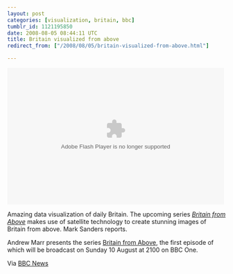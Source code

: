 ```yaml
---
layout: post
categories: [visualization, britain, bbc]
tumblr_id: 1121195850  
date: 2008-08-05 08:44:11 UTC
title: Britain visualized from above
redirect_from: ["/2008/08/05/britain-visualized-from-above.html"]

---
```


<object id="bbc_emp_fmtj_embed_obj" classid="clsid:D27CDB6E-AE6D-11cf-96B8-444553540000" height="315" width="500"> 
<param name="movie" value="http://news.bbc.co.uk/player/emp/2_3_3887/player.swf"> 
<param name="wmode" value="default"> 
<param name="allowFullScreen" value="true"> 
<param name="name" value="embeddedPlayer_7539529"> 
<param name="flashvars" value="config=http://news.bbc.co.uk/player/emp/config/default.xml?v8&amp;companionSize=300x30&amp;companionType=adi&amp;companionId=bbccom_companion_7539529&amp;config_settings_autoPlay=false&amp;config_settings_showPopoutButton=false&amp;playlist=http%3A%2F%2Fnews.bbc.co.uk%2Fmedia%2Femp%2F7530000%2F7539500%2F7539529.xml&amp;config_plugin_fmtjLiveStats_pageType=eav1&amp;embedReferer=&amp;config_plugin_fmtjLiveStats_edition=International&amp;embedPageUrl=http://news.bbc.co.uk/2/hi/technology/7539529.stm&amp;"> 
<embed type="application/x-shockwave-flash" src="//news.bbc.co.uk/player/emp/2_3_3887/player.swf" id="bbc_emp_fmtj_embed_emb" wmode="default" allowfullscreen="true" name="embeddedPlayer_7539529" flashvars="config=http://news.bbc.co.uk/player/emp/config/default.xml?v8&amp;companionSize=300x30&amp;companionType=adi&amp;companionId=bbccom_companion_7539529&amp;config_settings_autoPlay=false&amp;config_settings_showPopoutButton=false&amp;playlist=http%3A%2F%2Fnews.bbc.co.uk%2Fmedia%2Femp%2F7530000%2F7539500%2F7539529.xml&amp;config_plugin_fmtjLiveStats_pageType=eav1&amp;embedReferer=&amp;config_plugin_fmtjLiveStats_edition=International&amp;embedPageUrl=http://news.bbc.co.uk/2/hi/technology/7539529.stm&amp;" height="315" width="500"></object>

Amazing data visualization of daily Britain. The upcoming series <em><a href="http://www.bbc.co.uk/britainfromabove/">Britain from Above<a/></em> makes use of satellite technology to create stunning images of Britain from above. Mark Sanders reports.

Andrew Marr presents the series <a href="http://www.bbc.co.uk/britainfromabove/">Britain from Above<a/>, the first episode of which will be broadcast on Sunday 10 August at 2100 on BBC One.

Via <a href="http://news.bbc.co.uk/2/hi/technology/7539529.stm">BBC News</a>
